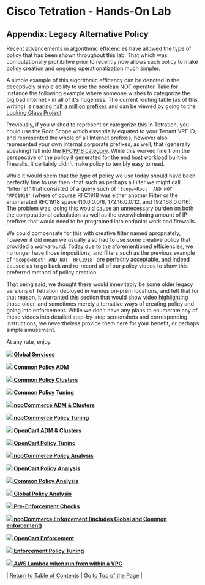 # Cisco Tetration - Hands-On Lab
  
## Appendix: Legacy Alternative Policy
  
Recent advancements in algorithmic efficencies have allowed the type of policy that has been shown throughout this lab. That which was computationally prohibitive prior to recently now allows such policy to make policy creation and ongoing operationalization much simpler. 

A simple example of this algorithmic efficency can be denoted in the deceptively simple ability to use the boolean NOT operator. Take for instance the following example where someone wishes to categorize the big bad internet - in all of it's hugeness. The current routing table (as of this writing) is [nearing half a million prefixes](https://www.cidr-report.org/as2.0/) and can be viewed by going to the [Looking Glass Project](http://www.us.ntt.net/support/looking-glass/).

Previously, if you wished to represent or categorize this in Tetration, you could use the Root Scope which essentially equated to your Tenant VRF ID, and represented the whole of all Internet prefixes, however also represented your own internal corporate prefixes, as well, that (generally speaking) fell into the [RFC1918 category](https://tools.ietf.org/html/rfc1918). While this worked fine from the perspective of the policy it generated for the end host workload built-in firewalls, it certainly didn't make policy to terribly easy to read. 

While it would seem that the type of policy we use today should have been perfectly fine to use then -that such as perhaps a Filter we might call "Internet" that consisted of a query such of `'Scope=Root' AND NOT 'RFC1918'` (where of course RFC1918 was either another Filter or the enumerated RFC1918 space (10.0.0.0/8, 172.16.0.0/12, and 192.168.0.0/16). The problem was, doing this would cause an unnecessary burden on both the computational calculation as well as the overwhelming amount of IP prefixes that would need to be programed into endpoint workload firewalls. 

We could compensate for this with creative filter named apropriately, however it did mean we usually also had to use some creative policy that provided a workaround. Today due to the aforementioned efficiencies, we no longer have those impositions, and filters such as the previous example of `'Scope=Root' AND NOT 'RFC1918'` are perfectly acceptable, and indeed caused us to go back and re-record all of our policy videos to show this preferred method of policy creation. 

That being said, we thought there would innevitably be some older legacy versions of Tetration deployed in various on-prem locations, and felt that for that reason, it warranted this section that would show video highlighting those older, and sometimes merely alternative ways of creating policy and going into enforcement. While we don't have any plans to enumerate any of these videos into detailed step-by-step screenshots and corresponding instructions, we nevertheless provide them here for your benefit, or perhaps simple amusement. 

At any rate, enjoy. 


<a href="https://cisco-tetration-hol-content.s3.amazonaws.com/videos/legacy/08_global_services.mp4" style="font-weight:bold"><img src="https://tetration.guru/cisco-tetration-hol/labguide/diagrams/images/video_icon_mini.png"> Global Services</a>


<a href="https://cisco-tetration-hol-content.s3.amazonaws.com/videos/legacy/09_common_pol_ADM_begin.mp4" style="font-weight:bold"><img src="https://tetration.guru/cisco-tetration-hol/labguide/diagrams/images/video_icon_mini.png"> Common Policy ADM</a>


<a href="https://cisco-tetration-hol-content.s3.amazonaws.com/videos/legacy/10_common_pol_ADM_clusters.mp4" style="font-weight:bold"><img src="https://tetration.guru/cisco-tetration-hol/labguide/diagrams/images/video_icon_mini.png"> Common Policy Clusters</a>


<a href="https://cisco-tetration-hol-content.s3.amazonaws.com/videos/legacy/11_common_policy_tuning.mp4" style="font-weight:bold"><img src="https://tetration.guru/cisco-tetration-hol/labguide/diagrams/images/video_icon_mini.png"> Common Policy Tuning</a>


<a href="https://cisco-tetration-hol-content.s3.amazonaws.com/videos/legacy/12_nopcommerce_adm_clusters.mp4" style="font-weight:bold"><img src="https://tetration.guru/cisco-tetration-hol/labguide/diagrams/images/video_icon_mini.png"> nopCommerce ADM & Clusters</a>


<a href="https://cisco-tetration-hol-content.s3.amazonaws.com/videos/legacy/13_nopcommerce_policy_tuning.mp4" style="font-weight:bold"><img src="https://tetration.guru/cisco-tetration-hol/labguide/diagrams/images/video_icon_mini.png"> nopCommerce Policy Tuning</a>


<a href="https://cisco-tetration-hol-content.s3.amazonaws.com/videos/legacy/14_opencart_adm_clusters.mp4" style="font-weight:bold"><img src="https://tetration.guru/cisco-tetration-hol/labguide/diagrams/images/video_icon_mini.png"> OpenCart ADM & Clusters</a>


<a href="https://cisco-tetration-hol-content.s3.amazonaws.com/videos/legacy/15_opencart_policy_tuning.mp4" style="font-weight:bold"><img src="https://tetration.guru/cisco-tetration-hol/labguide/diagrams/images/video_icon_mini.png"> OpenCart Policy Tuning</a>


<a href="https://cisco-tetration-hol-content.s3.amazonaws.com/videos/legacy/16_nopcommerce_policy_analysis.mp4" style="font-weight:bold"><img src="https://tetration.guru/cisco-tetration-hol/labguide/diagrams/images/video_icon_mini.png"> nopCommerce Policy Analysis</a>


<a href="https://cisco-tetration-hol-content.s3.amazonaws.com/videos/legacy/17_opencart_policy_analysis.mp4" style="font-weight:bold"><img src="https://tetration.guru/cisco-tetration-hol/labguide/diagrams/images/video_icon_mini.png"> OpenCart Policy Analysis</a>


<a href="https://cisco-tetration-hol-content.s3.amazonaws.com/videos/legacy/18_common_policy_analysis.mp4" style="font-weight:bold"><img src="https://tetration.guru/cisco-tetration-hol/labguide/diagrams/images/video_icon_mini.png"> Common Policy Analysis</a>


<a href="https://cisco-tetration-hol-content.s3.amazonaws.com/videos/legacy/19_global_policy_analysis.mp4" style="font-weight:bold"><img src="https://tetration.guru/cisco-tetration-hol/labguide/diagrams/images/video_icon_mini.png"> Global Policy Analysis</a>


<a href="https://cisco-tetration-hol-content.s3.amazonaws.com/videos/legacy/20_pre_enforcement_checks.mp4" style="font-weight:bold"><img src="https://tetration.guru/cisco-tetration-hol/labguide/diagrams/images/video_icon_mini.png"> Pre-Enforcement Checks</a>


<a href="https://cisco-tetration-hol-content.s3.amazonaws.com/videos/legacy/21_enforcement_nopcommerce.mp4" style="font-weight:bold"><img src="https://tetration.guru/cisco-tetration-hol/labguide/diagrams/images/video_icon_mini.png"> nopCommerce Enforcement (includes Global and Common enforcement)</a>


<a href="https://cisco-tetration-hol-content.s3.amazonaws.com/videos/legacy/22_enforcement_opencart.mp4" style="font-weight:bold"><img src="https://tetration.guru/cisco-tetration-hol/labguide/diagrams/images/video_icon_mini.png"> OpenCart Enforcement</a>


<a href="https://cisco-tetration-hol-content.s3.amazonaws.com/videos/legacy/23_enforcement_tuning.mp4" style="font-weight:bold"><img src="https://tetration.guru/cisco-tetration-hol/labguide/diagrams/images/video_icon_mini.png"> Enforcement Policy Tuning</a>

<a href="https://cisco-tetration-hol-content.s3.amazonaws.com/videos/legacy/24_aws_lambda.mp4" style="font-weight:bold" title="AWS Lambda"><img src="https://tetration.guru/cisco-tetration-hol/labguide/diagrams/images/video_icon_mini.png"> AWS Lambda when run from within a VPC</a>


| [Return to Table of Contents](https://tetration.guru/cisco-tetration-hol/labguide/) | [Go to Top of the Page](https://tetration.guru/cisco-tetration-hol/labguide/module27/) | 